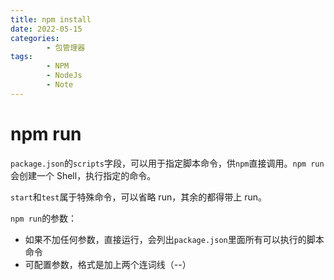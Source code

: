 ```yaml
---
title: npm install
date: 2022-05-15
categories:
        - 包管理器
tags:
        - NPM
        - NodeJs
        - Note
---
```


# npm run

`package.json`的`scripts`字段，可以用于指定脚本命令，供`npm`直接调用。`npm run`会创建一个 Shell，执行指定的命令。

`start`和`test`属于特殊命令，可以省略 run，其余的都得带上 run。

`npm run`的参数：

- 如果不加任何参数，直接运行，会列出`package.json`里面所有可以执行的脚本命令
- 可配置参数，格式是加上两个连词线（--）
